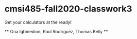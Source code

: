 # cmsi485-fall2020-classwork3
Get your calculators at the ready!

** Ona Igbinedion, Raul Rodriguez, Thomas Kelly **

